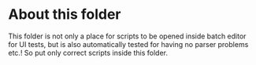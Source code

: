 About this folder
=================

This folder is not only a place for scripts to be opened inside batch editor for UI tests, but is also automatically tested
for having no parser problems etc.! So put only correct scripts inside this folder. 
